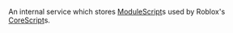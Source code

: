 An internal service which stores [ModuleScript](https://create.roblox.com/docs/reference/engine/classes/ModuleScript)s used by Roblox's
[CoreScript](https://create.roblox.com/docs/reference/engine/classes/CoreScript)s.